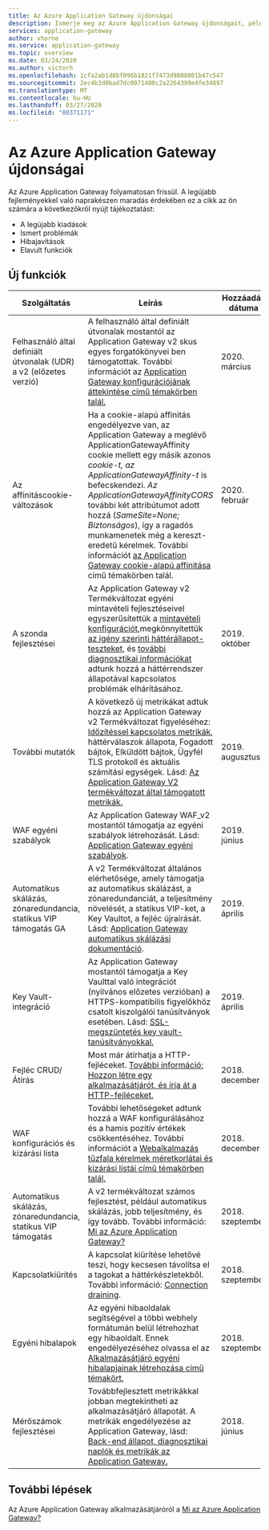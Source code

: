 ```yaml
---
title: Az Azure Application Gateway újdonságai
description: Ismerje meg az Azure Application Gateway újdonságait, például a legújabb kiadási megjegyzéseket, az ismert problémákat, a hibajavításokat, az elavult funkciókat és a közelgő módosításokat.
services: application-gateway
author: vhorne
ms.service: application-gateway
ms.topic: overview
ms.date: 03/24/2020
ms.author: victorh
ms.openlocfilehash: 1cfa2ab1d8bf096b1821f7473d9808801b47c547
ms.sourcegitcommit: 2ec4b3d0bad7dc0071400c2a2264399e4fe34897
ms.translationtype: MT
ms.contentlocale: hu-HU
ms.lasthandoff: 03/27/2020
ms.locfileid: "80371171"
---
```

# <a name="whats-new-in-azure-application-gateway"></a>Az Azure Application Gateway újdonságai

Az Azure Application Gateway folyamatosan frissül. A legújabb fejleményekkel való naprakészen maradás érdekében ez a cikk az ön számára a következőkről nyújt tájékoztatást:

- A legújabb kiadások
- Ismert problémák
- Hibajavítások
- Elavult funkciók

## <a name="new-features"></a>Új funkciók

|Szolgáltatás  |Leírás  |Hozzáadás dátuma  |
|---------|---------|---------|
| Felhasználó által definiált útvonalak (UDR) a v2 (előzetes verzió) |A felhasználó által definiált útvonalak mostantól az Application Gateway v2 skus egyes forgatókönyvei ben támogatottak. További információt az [Application Gateway konfigurációjának áttekintése című témakörben talál.](configuration-overview.md#user-defined-routes-supported-on-the-application-gateway-subnet) |2020. március |
|Az affinitáscookie-változások |Ha a cookie-alapú affinitás engedélyezve van, az Application Gateway a meglévő ApplicationGatewayAffinity cookie mellett egy másik azonos *cookie-t, az ApplicationGatewayAffinity-t* is befecskendezi. *Az ApplicationGatewayAffinityCORS* további két attribútumot adott hozzá (*SameSite=None; Biztonságos*), így a ragadós munkamenetek még a kereszt-eredetű kérelmek. További információt [az Application Gateway cookie-alapú affinitása](configuration-overview.md#cookie-based-affinity) című témakörben talál. |2020. február |
|A szonda fejlesztései |Az Application Gateway v2 Termékváltozat egyéni mintavételi fejlesztéseivel egyszerűsítettük a [mintavételi konfigurációt,](https://docs.microsoft.com/azure/application-gateway/application-gateway-create-probe-portal#create-probe-for-application-gateway-v2-sku)megkönnyítettük [az igény szerinti háttérállapot-teszteket,](https://docs.microsoft.com/azure/application-gateway/application-gateway-create-probe-portal#test-backend-health-with-the-probe) és [további diagnosztikai információkat](https://docs.microsoft.com/azure/application-gateway/application-gateway-backend-health-troubleshooting#error-messages) adtunk hozzá a háttérrendszer állapotával kapcsolatos problémák elhárításához.  |2019. október |
|További mutatók |A következő új metrikákat adtuk hozzá az Application Gateway v2 Termékváltozat figyeléséhez: [Időzítéssel kapcsolatos metrikák](https://docs.microsoft.com/azure/application-gateway/application-gateway-metrics#timing-metrics), háttérválaszok állapota, Fogadott bájtok, Elküldött bájtok, Ügyfél TLS protokoll és aktuális számítási egységek. Lásd: [Az Application Gateway V2 termékváltozat által támogatott metrikák.](https://docs.microsoft.com/azure/application-gateway/application-gateway-metrics#metrics-supported-by-application-gateway-v2-sku) |2019. augusztus |
|WAF egyéni szabályok |Az Application Gateway WAF_v2 mostantól támogatja az egyéni szabályok létrehozását. Lásd: [Application Gateway egyéni szabályok](custom-waf-rules-overview.md). |2019. június |
|Automatikus skálázás, zónaredundancia, statikus VIP támogatás GA |A v2 Termékváltozat általános elérhetősége, amely támogatja az automatikus skálázást, a zónaredundanciát, a teljesítmény növelését, a statikus VIP-ket, a Key Vaultot, a fejléc újraírását. Lásd: [Application Gateway automatikus skálázási dokumentáció](application-gateway-autoscaling-zone-redundant.md). |2019. április |
|Key Vault-integráció |Az Application Gateway mostantól támogatja a Key Vaulttal való integrációt (nyilvános előzetes verzióban) a HTTPS-kompatibilis figyelőkhöz csatolt kiszolgálói tanúsítványok esetében. Lásd: [SSL-megszüntetés key vault-tanúsítványokkal.](key-vault-certs.md) |2019. április |
|Fejléc CRUD/Átírás     |Most már átírhatja a HTTP-fejléceket. [További információ: Hozzon létre egy alkalmazásátjárót, és írja át a HTTP-fejléceket.](tutorial-http-header-rewrite-powershell.md)|2018. december|
|WAF konfigurációs és kizárási lista     |További lehetőségeket adtunk hozzá a WAF konfigurálásához és a hamis pozitív értékek csökkentéséhez. További információt a [Webalkalmazás tűzfala kérelmek méretkorlátai és kizárási listái című témakörben talál.](application-gateway-waf-configuration.md)|2018. december|
|Automatikus skálázás, zónaredundancia, statikus VIP támogatás      |A v2 termékváltozat számos fejlesztést, például automatikus skálázás, jobb teljesítmény, és így tovább. További információ: [Mi az Azure Application Gateway?](overview.md)|2018. szeptember|
|Kapcsolatkiürítés     |A kapcsolat kiürítése lehetővé teszi, hogy kecsesen távolítsa el a tagokat a háttérkészletekből. További információ: [Connection draining](features.md#connection-draining).|2018. szeptember|
|Egyéni hibalapok     |Az egyéni hibaoldalak segítségével a többi webhely formátumán belül létrehozhat egy hibaoldalt. Ennek engedélyezéséhez olvassa el az [Alkalmazásátjáró egyéni hibalapjainak létrehozása című témakört.](custom-error.md)|2018. szeptember|
|Mérőszámok fejlesztései     |Továbbfejlesztett metrikákkal jobban megtekintheti az alkalmazásátjáró állapotát. A metrikák engedélyezése az Application Gateway, lásd: [Back-end állapot, diagnosztikai naplók és metrikák az Application Gateway.](application-gateway-diagnostics.md)|2018. június|

## <a name="next-steps"></a>További lépések

Az Azure Application Gateway alkalmazásátjáróról a [Mi az Azure Application Gateway?](overview.md)
